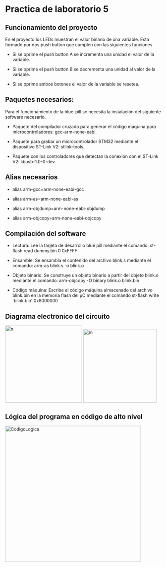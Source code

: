 # Practica de laboratorio 5

## Funcionamiento del proyecto
En el proyecto los LEDs muestran el valor binario de una variable. Está formado por dos push button que cumplen con las siguientes funciones.

* Si se oprime el push button A se incrementa una unidad el valor de la variable.
 
* Si se oprime el push button B se decrementa una unidad al valor de la variable. 

* Si se oprime ambos botones el valor de la variable se resetea.

## Paquetes necesarios:
Para el funcionamiento de la blue-pill se necesita la instalación del siguiente software necesario.

* Paquete del compilador cruzado para generar el código máquina para microcontroladores: gcc-arm-none-eabi. 

* Paquete para grabar un microcontrolador STM32 mediante el dispositivo ST-Link V2: stlink-tools. 

* Paquete con los controladores que detectan la conexión con el ST-Link V2: libusb-1.0-0-dev.

## Alias necesarios
* alias arm-gcc=arm-none-eabi-gcc

* alias arm-as=arm-none-eabi-as

* alias arm-objdump=arm-none-eabi-objdump

* alias arm-objcopy=arm-none-eabi-objcopy
## Compilación del software

* Lectura: Lee la tarjeta de desarrollo blue pill mediante el comando: st-flash read dummy.bin 0 0xFFFF

* Ensamble: Se ensambla el contenido del archivo blink.s mediante el comando: arm-as blink.s -o blink.o 

* Objeto binario: Se construye un objeto binario a partir del objeto blink.o mediante el comando: arm-objcopy -O binary blink.o blink.bin

* Código máquina: Escribe el código máquina almacenado del archivo blink.bin en la memoria flash del µC mediante el comando st-flash write 'blink.bin' 0x8000000

## Diagrama electronico del circuito
 <img width="248" alt="n" src="https://github.com/BrendaAbigailVC/Practica4/assets/109320578/04a3bf39-0114-4927-9820-cfb0109154fa">
<img width="237" alt="m" src="https://github.com/BrendaAbigailVC/Practica4/assets/109320578/83d17de9-36b5-4c72-a41d-de2a500976bf">
 
## Lógica del programa en código de alto nivel 

<img width="438" alt="CodigoLogica" src="https://github.com/BrendaAbigailVC/Practica4/assets/109320578/30b4a4d4-ab0c-4799-855e-0c65814f692e">

